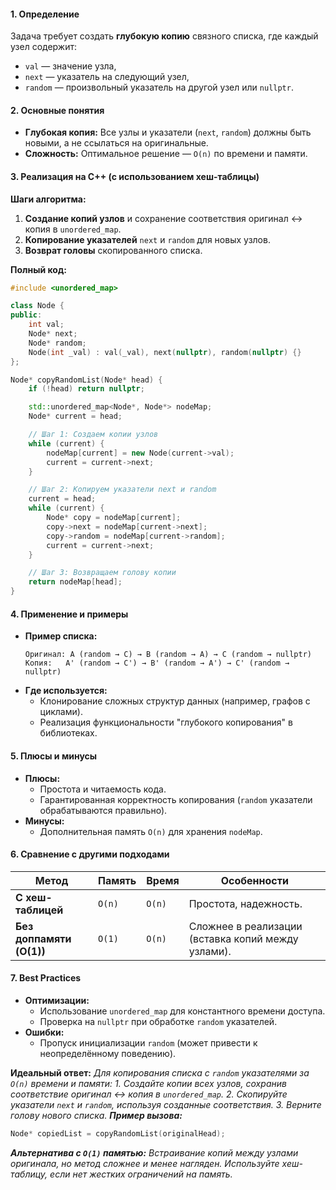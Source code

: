 #### **1. Определение**  
Задача требует создать **глубокую копию** связного списка, где каждый узел содержит:  
- `val` — значение узла,  
- `next` — указатель на следующий узел,  
- `random` — произвольный указатель на другой узел или `nullptr`.  

#### **2. Основные понятия**  
- **Глубокая копия:** Все узлы и указатели (`next`, `random`) должны быть новыми, а не ссылаться на оригинальные.  
- **Сложность:** Оптимальное решение — `O(n)` по времени и памяти.  

#### **3. Реализация на C++ (с использованием хеш-таблицы)**  

**Шаги алгоритма:**  
1. **Создание копий узлов** и сохранение соответствия оригинал ↔ копия в `unordered_map`.  
2. **Копирование указателей** `next` и `random` для новых узлов.  
3. **Возврат головы** скопированного списка.  

**Полный код:**  
```cpp
#include <unordered_map>

class Node {
public:
    int val;
    Node* next;
    Node* random;
    Node(int _val) : val(_val), next(nullptr), random(nullptr) {}
};

Node* copyRandomList(Node* head) {
    if (!head) return nullptr;

    std::unordered_map<Node*, Node*> nodeMap;
    Node* current = head;

    // Шаг 1: Создаем копии узлов
    while (current) {
        nodeMap[current] = new Node(current->val);
        current = current->next;
    }

    // Шаг 2: Копируем указатели next и random
    current = head;
    while (current) {
        Node* copy = nodeMap[current];
        copy->next = nodeMap[current->next];
        copy->random = nodeMap[current->random];
        current = current->next;
    }

    // Шаг 3: Возвращаем голову копии
    return nodeMap[head];
}
```

#### **4. Применение и примеры**  
- **Пример списка:**  
  ```
  Оригинал: A (random → C) → B (random → A) → C (random → nullptr)
  Копия:   A' (random → C') → B' (random → A') → C' (random → nullptr)
  ```
- **Где используется:**  
  - Клонирование сложных структур данных (например, графов с циклами).  
  - Реализация функциональности "глубокого копирования" в библиотеках.  

#### **5. Плюсы и минусы**  
- **Плюсы:**  
  - Простота и читаемость кода.  
  - Гарантированная корректность копирования (`random` указатели обрабатываются правильно).  
- **Минусы:**  
  - Дополнительная память `O(n)` для хранения `nodeMap`.  

#### **6. Сравнение с другими подходами**  
| **Метод**                | **Память** | **Время** | **Особенности**                                    |
| ------------------------ | ---------- | --------- | -------------------------------------------------- |
| **С хеш-таблицей**       | `O(n)`     | `O(n)`    | Простота, надежность.                              |
| **Без доппамяти (O(1))** | `O(1)`     | `O(n)`    | Сложнее в реализации (вставка копий между узлами). |

#### **7. Best Practices**  
- **Оптимизации:**  
  - Использование `unordered_map` для константного времени доступа.  
  - Проверка на `nullptr` при обработке `random` указателей.  
- **Ошибки:**  
  - Пропуск инициализации `random` (может привести к неопределённому поведению).  

**Идеальный ответ:**
_Для копирования списка с `random` указателями за `O(n)` времени и памяти:_
_1. Создайте копии всех узлов, сохранив соответствие оригинал ↔ копия в `unordered_map`._
_2. Скопируйте указатели `next` и `random`, используя созданные соответствия._
_3. Верните голову нового списка._
_**Пример вызова:**_
```cpp
Node* copiedList = copyRandomList(originalHead);
```
_**Альтернатива с `O(1)` памятью:** Встраивание копий между узлами оригинала, но метод сложнее и менее нагляден. Используйте хеш-таблицу, если нет жестких ограничений на память._